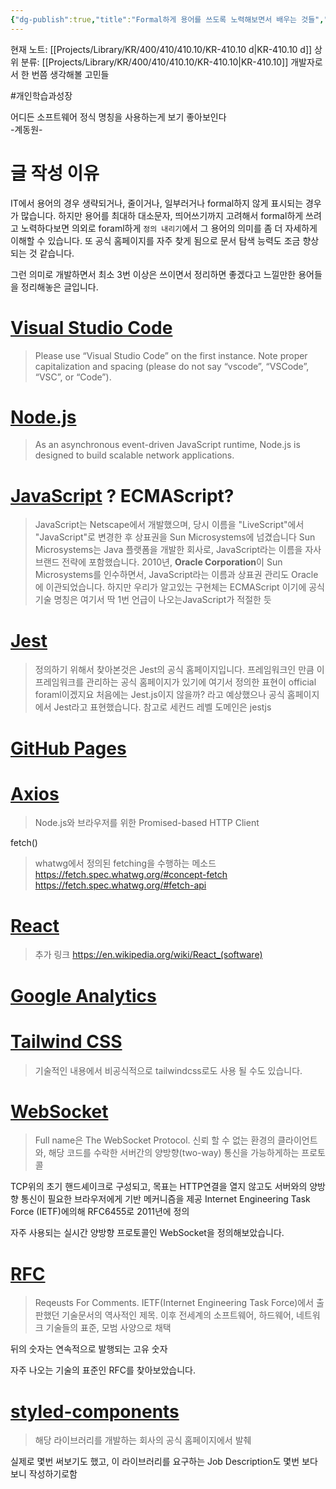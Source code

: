 ```yaml
---
{"dg-publish":true,"title":"Formal하게 용어를 쓰도록 노력해보면서 배우는 것들","description":"용어를 사용할 때 최대한 formal한 이름을 사용하는 것이 앞으로도 좋을 것 같아 정리하고자 리스트를 만들어본 글입니다.이 과정에서 formal의 기준을 정의하고, 해당 용어의 의미를 다시 한 번 되새겨보자는 의미도 담고 있습니다.","permalink":"/projects/library/kr/400/410/410-10/kr-410-10-d/","dgPassFrontmatter":true,"noteIcon":"0","created":"2025-02-15T00:31:24.442+09:00","updated":"2025-03-17T17:32:17.118+09:00"}
---
```


현재 노트: [[Projects/Library/KR/400/410/410.10/KR-410.10 d\|KR-410.10 d]] 
상위 분류: [[Projects/Library/KR/400/410/410.10/KR-410.10\|KR-410.10]] 개발자로서 한 번쯤 생각해볼 고민들

#개인학습과성장 
<p><span>어디든 소프트웨어 정식 명칭을 사용하는게 보기 좋아보인다<br>
-계동원-</span></p>



# 글 작성 이유
IT에서 용어의 경우 생략되거나, 줄이거나, 일부러거나 formal하지 않게 표시되는 경우가 많습니다.
하지만 용어를 최대하 대소문자, 띄어쓰기까지 고려해서 formal하게 쓰려고 노력하다보면 의외로 foraml하게 `정의 내리기`에서 그 용어의 의미를 좀 더 자세하게 이해할 수 있습니다. 또 공식 홈페이지를 자주 찾게 됨으로 문서 탐색 능력도 조금 향상 되는 것 같습니다.

그런 의미로 개발하면서 최소 3번 이상은 쓰이면서 정리하면 좋겠다고 느낄만한 용어들을 정리해놓은 글입니다.


# [Visual Studio Code](https://code.visualstudio.com/brand#:~:text=Brand%20name,-Things%20we're&text=Please%20use%20%E2%80%9CVisual%20Studio%20Code%E2%80%9D%20on%20the%20first%20instance.&text=Note%20proper%20capitalization%20and%20spacing,%2C%20or%20%E2%80%9CCode%E2%80%9D)
> Please use “Visual Studio Code” on the first instance.
> Note proper capitalization and spacing (please do not say “vscode”, “VSCode”, “VSC”, or “Code”).


# [Node.js](https://nodejs.org/en/about)
> As an asynchronous event-driven JavaScript runtime, Node.js is designed to build scalable network applications.


# [JavaScript](https://262.ecma-international.org/) ? ECMAScript?
> JavaScript는 Netscape에서 개발했으며, 당시 이름을 "LiveScript"에서 "JavaScript"로 변경한 후 상표권을 Sun Microsystems에 넘겼습니다
Sun Microsystems는 Java 플랫폼을 개발한 회사로, JavaScript라는 이름을 자사 브랜드 전략에 포함했습니다.
2010년, **Oracle Corporation**이 Sun Microsystems를 인수하면서, JavaScript라는 이름과 상표권 관리도 Oracle에 이관되었습니다.
하지만 우리가 알고있는 구현체는 ECMAScript 이기에 공식 기술 명칭은 여기서 딱 1번 언급이 나오는JavaScript가 적절한 듯


# [Jest](https://jestjs.io/)
> 정의하기 위해서 찾아본것은 Jest의 공식 홈페이지입니다. 프레임워크인 만큼 이 프레임워크를 관리하는 공식 홈페이지가 있기에 여기서 정의한 표현이 official foraml이겠지요
> 처음에는 Jest.js이지 않을까? 라고 예상했으나 공식 홈페이지에서 Jest라고 표현했습니다.
> 참고로 세컨드 레벨 도메인은 jestjs

# [GitHub Pages](https://pages.github.com/)


# [Axios](https://axios-http.com/docs/intro)
> Node.js와 브라우저를 위한 Promised-based HTTP Client



fetch()
> whatwg에서 정의된 fetching을 수행하는 메소드
https://fetch.spec.whatwg.org/#concept-fetch
https://fetch.spec.whatwg.org/#fetch-api



# [React](https://react.dev/)

> 추가 링크 https://en.wikipedia.org/wiki/React_(software)



#  [Google Analytics](https://developers.google.com/analytics)


# [Tailwind CSS](https://tailwindcss.com/brand)
> 기술적인 내용에서 비공식적으로 tailwindcss로도 사용 될 수도 있습니다.


# [WebSocket](https://www.ietf.org/rfc/rfc6455.txt)
> Full name은 The WebSocket Protocol. 신뢰 할 수 없는 환경의 클라이언트와, 해당 코드를 수락한 서버간의 양방향(two-way) 통신을 가능하게하는 프로토콜

TCP위의 초기 핸드셰이크로 구성되고, 목표는 HTTP연결을 열지 않고도 서버와의 양방향 통신이 필요한 브라우저에게 기반 메커니즘을 제공
Internet Engineering Task Force (IETF)에의해 RFC6455로 2011년에 정의

자주 사용되는 실시간 양방향 프로토콜인 WebSocket을 정의해보았습니다.


# [RFC](https://www.ietf.org/process/rfcs/)
> Reqeusts For Comments.  IETF(Internet Engineering Task Force)에서 출판했던 기술문서의 역사적인 제목. 이후 전세계의 소프트웨어, 하드웨어, 네트워크 기술들의 표준, 모범 사양으로 채택

뒤의 숫자는 연속적으로 발행되는 고유 숫자

자주 나오는 기술의 표준인 RFC를 찾아보았습니다.


# [styled-components](https://styled-components.com/)
> 해당 라이브러리를 개발하는 회사의 공식 홈페이지에서 발췌


실제로 몇번 써보기도 했고, 이 라이브러리를 요구하는 Job Description도 몇번 보다보니 작성하기로함
